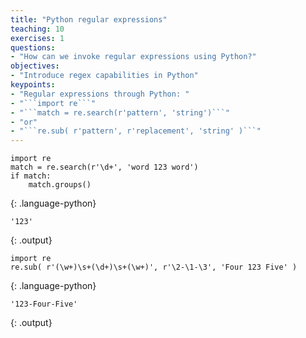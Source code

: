 ```yaml
---
title: "Python regular expressions"
teaching: 10
exercises: 1
questions:
- "How can we invoke regular expressions using Python?"
objectives:
- "Introduce regex capabilities in Python"
keypoints:
- "Regular expressions through Python: "
- "```import re```"
- "```match = re.search(r'pattern', 'string')```"
- "or"
- "```re.sub( r'pattern', r'replacement', 'string' )```"
---
```


~~~
import re
match = re.search(r'\d+', 'word 123 word')
if match:
    match.groups()
~~~
{: .language-python}
~~~
'123'
~~~
{: .output}

~~~
import re
re.sub( r'(\w+)\s+(\d+)\s+(\w+)', r'\2-\1-\3', 'Four 123 Five' )
~~~
{: .language-python}
~~~
'123-Four-Five'
~~~
{: .output}
